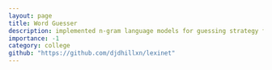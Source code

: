 ```yaml
---
layout: page
title: Word Guesser
description: implemented n-gram language models for guessing strategy for the word guess challenge, calculated perplexity scores
importance: -1
category: college
github: "https://github.com/djdhillxn/lexinet"
---
```


